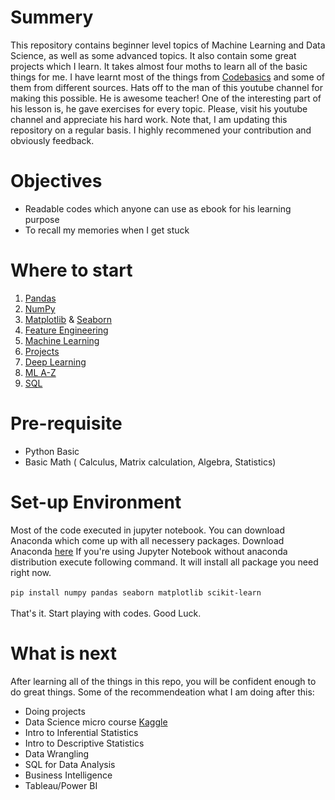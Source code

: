 # Summery
This repository contains beginner level topics of Machine Learning and Data Science, as well as some advanced topics. It also contain some great projects which I learn. It takes almost four moths to learn all of the basic things for me. I have learnt most of the things from [Codebasics](https://www.youtube.com/channel/UCh9nVJoWXmFb7sLApWGcLPQ) and some of them from different sources. Hats off to the man of this youtube channel for making this possible. He is awesome teacher! One of the interesting part of his lesson is, he gave exercises for every topic. Please, visit his youtube channel and appreciate his hard work. Note that, I am updating this repository on a regular basis. I highly recommened your contribution and obviously feedback.

# Objectives
- Readable codes which anyone can use as ebook for his learning purpose
- To recall my memories when I get stuck

# Where to start
1. [Pandas](https://github.com/Shaon2221/Learning-and-Experiment_Data-Science/tree/master/Pandas)
2. [NumPy](https://github.com/Shaon2221/Learning-and-Experiment_Data-Science/tree/master/Numpy)
3. [Matplotlib](https://github.com/Shaon2221/Learning-and-Experiment_Data-Science/tree/master/Matplotlib) & [Seaborn](https://github.com/Shaon2221/Learning-and-Experiment_Data-Science/tree/master/Seaborn)
4. [Feature Engineering](https://github.com/Shaon2221/Learning-and-Experiment_Data-Science/tree/master/Feature%20Engineering)
5. [Machine Learning](https://github.com/Shaon2221/Learning-and-Experiment_Data-Science/tree/master/Machine%20Learning)
6. [Projects](https://github.com/Shaon2221/Learning-and-Experiment_Data-Science/tree/master/Projects)
7. [Deep Learning](https://github.com/Shaon2221/Learning-and-Experiment_Data-Science/tree/master/Deep%20Learning)
8. [ML A-Z](https://github.com/Shaon2221/Learning-and-Experiment_Data-Science/tree/master/ML%20A-Z)
9. [SQL](https://github.com/Shaon2221/Learning-and-Experiment_Data-Science/tree/master/SQL)

# Pre-requisite
- Python Basic
- Basic Math ( Calculus, Matrix calculation, Algebra, Statistics) 

# Set-up Environment
Most of the code executed in jupyter notebook. You can download Anaconda which come up with all necessery packages. Download Anaconda [here](https://www.anaconda.com/products/individual)
If you're using Jupyter Notebook without anaconda distribution execute following command. It will install all package you need right now. <br><br>
`pip install numpy pandas seaborn matplotlib scikit-learn` <br><br>
That's it. Start playing with codes. Good Luck.

# What is next
After learning all of the things in this repo, you will be confident enough to do great things. Some of the recommendeation what I am doing after this:
- Doing projects
- Data Science micro course [Kaggle](https://www.kaggle.com/learn/overview)
- Intro to Inferential Statistics
- Intro to Descriptive Statistics
- Data Wrangling
- SQL for Data Analysis
- Business Intelligence
- Tableau/Power BI
